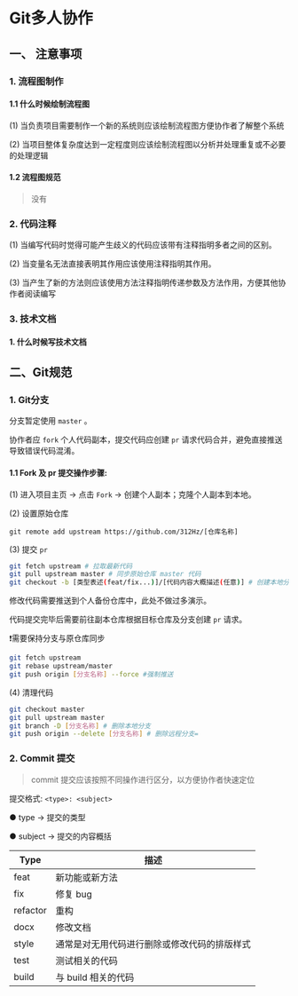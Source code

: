 # Git多人协作

## 一、 注意事项



### 1. 流程图制作



#### 1.1 什么时候绘制流程图

(1) 当负责项目需要制作一个新的系统则应该绘制流程图方便协作者了解整个系统

(2) 当项目整体复杂度达到一定程度则应该绘制流程图以分析并处理重复或不必要的处理逻辑



#### 1.2 流程图规范

> 没有



### 2. 代码注释

(1) 当编写代码时觉得可能产生歧义的代码应该带有注释指明多者之间的区别。

(2) 当变量名无法直接表明其作用应该使用注释指明其作用。

(3) 当产生了新的方法则应该使用方法注释指明传递参数及方法作用，方便其他协作者阅读编写



### 3. 技术文档

#### 1. 什么时候写技术文档



## 二、Git规范



### 1. Git分支

分支暂定使用 `master` 。

协作者应 `fork` 个人代码副本，提交代码应创建 `pr` 请求代码合并，避免直接推送导致错误代码混淆。

#### 1.1 Fork 及 pr 提交操作步骤:

(1) 进入项目主页 → 点击 `Fork` → 创建个人副本；克隆个人副本到本地。

(2) 设置原始仓库

```
git remote add upstream https://github.com/312Hz/[仓库名称]
```

(3) 提交 `pr`

```bash
git fetch upstream # 拉取最新代码
git pull upstream master # 同步原始仓库 master 代码
git checkout -b [类型表述(feat/fix...)]/[代码内容大概描述(任意)] # 创建本地分支
```

修改代码需要推送到个人备份仓库中，此处不做过多演示。

代码提交完毕后需要前往副本仓库根据目标仓库及分支创建 `pr` 请求。

❗需要保持分支与原仓库同步

```bash
git fetch upstream
git rebase upstream/master
git push origin [分支名称] --force #强制推送
```

(4) 清理代码

```bash
git checkout master
git pull upstream master
git branch -D [分支名称] # 删除本地分支
git push origin --delete [分支名称] # 删除远程分支=
```

### 2. Commit 提交

> commit 提交应该按照不同操作进行区分，以方便协作者快速定位

提交格式: `<type>: <subject>`

● type -> 提交的类型

● subject -> 提交的内容概括

| **Type** | **描述**                                     |
| -------- | -------------------------------------------- |
| feat     | 新功能或新方法                               |
| fix      | 修复 bug                                     |
| refactor | 重构                                         |
| docx     | 修改文档                                     |
| style    | 通常是对无用代码进行删除或修改代码的排版样式 |
| test     | 测试相关的代码                               |
| build    | 与 build 相关的代码                          |
